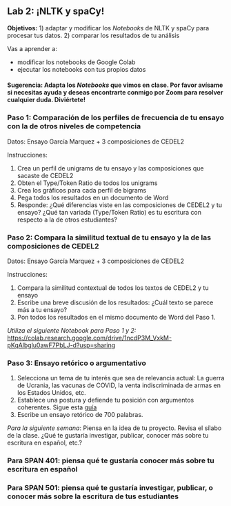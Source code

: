 ## Lab 2: ¡NLTK y spaCy!

**Objetivos:** 1) adaptar y modificar los *Notebooks* de NLTK y spaCy para procesar tus datos. 2) comparar los resultados de tu análisis

Vas a aprender a:
- modificar los notebooks de Google Colab
- ejecutar los notebooks con tus propios datos

#### Sugerencia: Adapta los *Notebooks* que vimos en clase. Por favor avísame si necesitas ayuda y deseas encontrarte conmigo por Zoom para resolver cualquier duda. Diviértete!

### Paso 1: Comparación de los perfiles de frecuencia de tu ensayo con la de otros niveles de competencia <br/>
Datos: Ensayo García Marquez + 3 composiciones de CEDEL2

Instrucciones:
1. Crea un perfil de unigrams de tu ensayo y las composiciones que sacaste de CEDEL2
2. Obten el Type/Token Ratio de todos los unigrams
3. Crea los gráficos para cada perfil de bigrams
4. Pega todos los resultados en un documento de Word
5. Responde: ¿Qué diferencias viste en las composiciones de CEDEL2 y tu ensayo? ¿Qué tan variada (Type/Token Ratio) es tu escritura con respecto a la de otros estudiantes?

### Paso 2: Compara la similitud textual de tu ensayo y la de las composiciones de CEDEL2 <br/>
Datos: Ensayo García Marquez + 3 composiciones de CEDEL2

Instrucciones:
1. Compara la similitud contextual de todos los textos de CEDEL2 y tu ensayo
2. Escribe una breve discusión de los resultados: ¿Cuál texto se parece más a tu ensayo?
3. Pon todos los resultados en el mismo documento de Word del Paso 1.

*Utiliza el siguiente Notebook para Paso 1 y 2:* https://colab.research.google.com/drive/1ncdP3M_VxkM-pKqAlbglu0awF7PbLJ-d?usp=sharing

### Paso 3: Ensayo retórico o argumentativo
1. Selecciona un tema de tu interés que sea de relevancia actual: La guerra de Ucrania, las vacunas de COVID, la venta indiscriminada de armas en los Estados Unidos, etc.
2. Establece una postura y defiende tu posición con argumentos coherentes. Sigue esta [guía](https://docs.google.com/document/d/1ne8YG5ZO1Bb7QJ9gdnh1VwKo3YL5RsEK/edit?usp=sharing&ouid=100340570072689040004&rtpof=true&sd=true)
3. Escribe un ensayo retórico de 700 palabras.

*Para la siguiente semana*: Piensa en la idea de tu proyecto. Revisa el sílabo de la clase. ¿Qué te gustaría investigar, publicar, conocer más sobre tu escritura en español, etc.?

### Para SPAN 401: piensa qué te gustaría conocer más sobre tu escritura en español
### Para SPAN 501: piensa qué te gustaría investigar, publicar, o conocer más sobre la escritura de tus estudiantes
